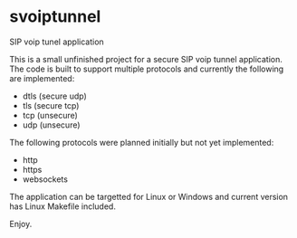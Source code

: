 # svoiptunnel
SIP voip tunel application

This is a small unfinished project for a secure SIP voip tunnel application.
The code is built to support multiple protocols and currently the following are implemented:
- dtls (secure udp)
- tls (secure tcp)
- tcp (unsecure)
- udp (unsecure)

The following protocols were planned initially but not yet implemented:
- http
- https
- websockets

The application can be targetted for Linux or Windows and current version has Linux Makefile included.

Enjoy.
